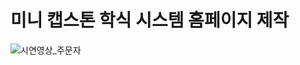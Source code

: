 # 미니 캡스톤 학식 시스템 홈페이지 제작 


![시연영상_주문자](https://github.com/qkrwlfjddl/Capstone_menu/assets/139184027/7ee2d849-a981-4f36-b479-439e0ff2c610)

